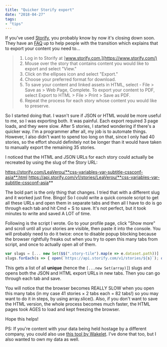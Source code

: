 ```yaml
---
title: "Quicker Storify export"
date: "2018-04-27"
tags:
- "tips"
---
```


If you've used [Storify](http://storify.com), you probably know by now it's closing down soon. They have an [FAQ](https://storify.com/faq-eol) up to help people with the transition which explains that to export your content you need to…

> 1. Log in to Storify at [www.storify.com.](https://www.storify.com/)
> 2. Mouse over the story that contains content you would like to export and select "View."
> 3. Click on the ellipses icon and select "Export."
> 4. Choose your preferred format for download.
> 5. To save your content and linked assets in HTML, select - File > Save as > Web Page, Complete. To export your content to PDF, select Export to HTML > File > Print > Save as PDF.
> 6. Repeat the process for each story whose content you would like to preserve.

So I started doing that. I wasn't sure if JSON or HTML would be more useful to me, so I was exporting both. It was painful. Each export required 3 page loads, and they were slow. After 5 stories, I started wondering if there's a quicker way. I'm a programmer after all, my job is to automate things. However, I also didn't want to spend too long on that, since I only had 40 stories, so the effort should definitely not be longer than it would have taken to manually export the remaining 35 stories.

I noticed that the HTML and JSON URLs for each story could actually be recreated by using the slug of the Story URL:

https://storify.com/LeaVerou/**css-variables-var-subtitle-cssconf-asia**.html
https://api.storify.com/v1/stories/LeaVerou/**css-variables-var-subtitle-cssconf-asia**

The bold part is the only thing that changes. I tried that with a different slug and it worked just fine. Bingo! So I could write a quick console script to get all these URLs and open them in separate tabs and then all I have to do is go through each tab and hit Cmd + S to save. It's not perfect, but it took minutes to write and saved A LOT of time.

Following is the script I wrote. Go to your profile page, click "Show more" and scroll until all your stories are visible, then paste it into the console. You will probably need to do it twice: once to disable popup blocking because the browser rightfully freaks out when you try to open this many tabs from script, and once to actually open all of them.

```javascript
var slugs = [... new Set($$(".story-tile").map(e => e.dataset.path))]
slugs.forEach(s => { open(`https://api.storify.com/v1/stories/${s}`); open(`https://storify.com/${s}.html`) })
```

This gets a list of all **unique** (hence the `[...new Set(array)]`) slugs and opens both the JSON and HTML export URLs in new tabs. Then you can go through each tab and save.

You will notice that the browser becomes REALLY SLOW when you open this many tabs (in my case 41 stories × 2 tabs each = 82 tabs!) so you may want to do it in steps, by using array.slice(). Also, if you don't want to save the HTML version, the whole process becomes much faster, the HTML pages took AGES to load and kept freezing the browser.

Hope this helps!

PS: If you're content with your data being held hostage by a different company, you could also use [this tool by Wakelet](http://www.wakelet.com/storify). I've done that too, but I also wanted to own my data as well.
